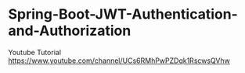 # Spring-Boot-JWT-Authentication-and-Authorization
Youtube Tutorial https://www.youtube.com/channel/UCs6RMhPwPZDqk1RscwsQVhw

